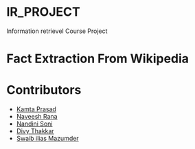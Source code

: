 <h1 align="left">
  IR_PROJECT
</h1>
Information retrievel Course Project

<h1 align="left">
  Fact Extraction From Wikipedia
</h1>

<h1 align="left">
  Contributors
</h1>

- [Kamta Prasad](https://github.com/kamta332)
- [Naveesh Rana](https://github.com/Naveeshrana22043)
- [Nandini Soni](https://github.com/soninandini)
- [Divy Thakkar](https://github.com/divythakkar111)
- [Swaib ilias Mazumder](https://github.com/swaib22078)
